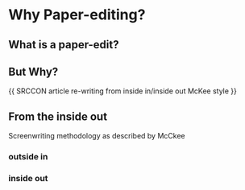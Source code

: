 # Why Paper-editing?

## What is a paper-edit?


## But Why?

{{ SRCCON article re-writing from inside in/inside out McKee style  }}


<!-- slide 21 -->

## From the inside out 
Screenwriting methodology as described by McCkee

### outside in 


### inside out 